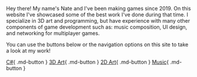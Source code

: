 Hey there! My name's Nate and I've been making games since 2019. On this website I've showcased some of the best work I've done during that time. I specialize in 3D art and programming, but have experience with many other components of game development such as: music composition, UI design, and networking for multiplayer games.

You can use the buttons below or the navigation options on this site to take a look at my work!

<div class="grid" markdown>

[C#](programming_cs.md){ .md-button }
[3D Art](art_3d.md){ .md-button }
[2D Art](art_2d.md){ .md-button }
[Music](art_music.md){ .md-button }

</div>